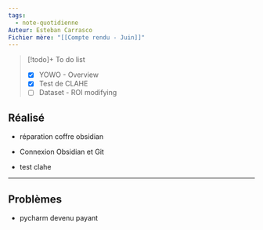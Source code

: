 ```yaml
---
tags:
  - note-quotidienne
Auteur: Esteban Carrasco
Fichier mère: "[[Compte rendu - Juin]]"
---
```


> [!todo]+ To do list
> - [x] YOWO - Overview
> - [x] Test de CLAHE
> - [ ] Dataset - ROI modifying


## Réalisé
- réparation coffre obsidian

- Connexion Obsidian et Git
- test clahe

---
## Problèmes
- pycharm devenu payant